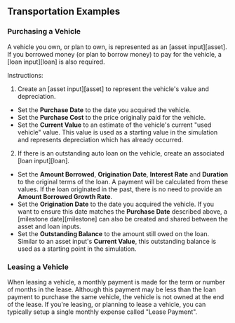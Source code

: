 ## Transportation Examples

### Purchasing a Vehicle

A vehicle you own, or plan to own, is represented as an [asset input][asset]. If you borrowed money (or plan to borrow money) to pay for the vehicle, a [loan input][loan] is also required.

Instructions:

1. Create an [asset input][asset] to represent the vehicle's value and depreciation.
  * Set the __Purchase Date__ to the date you acquired the vehicle.	
  * Set the __Purchase Cost__ to the price originally paid for the vehicle.	
  * Set the __Current Value__ to an estimate of the vehicle's current "used vehicle" value. This value is used as a starting value in the simulation and represents depreciation which has already occurred.

2. If there is an outstanding auto loan on the vehicle, create an associated [loan input][loan]. 
  * Set the __Amount Borrowed__, __Origination Date__, __Interest Rate__  and __Duration__ to the original terms of the loan. A payment will be calculated from these values. If the loan originated in the past, there is no need to provide an __Amount Borrowed Growth Rate__.
  * Set the __Origination Date__ to the date you acquired the vehicle. If you want to ensure this date matches the __Purchase Date__ described above, a [milestone date][milestone] can also be created and shared between the asset and loan inputs. 
  * Set the __Outstanding Balance__ to the amount still owed on the loan. Similar to an asset input's __Current Value__, this outstanding balance is used as a starting point in the simulation.

### Leasing a Vehicle

When leasing a vehicle, a monthly payment is made for the term or number of months in the lease. Although this payment may be less than the loan payment to purchase the same vehicle, the vehicle is not owned at the end of the lease. If you're leasing, or planning to lease a vehicle, you can typically setup a single monthly expense called "Lease Payment".
